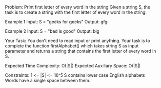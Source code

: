 Problem: Print first letter of every word in the string
Given a string S, the task is to create a string with the first letter of every word in the string.
 

Example 1
Input: S = "geeks for geeks"
Output: gfg

Example 2
Input: S = "bad is good"
Output: big

Your Task:
You don't need to read input or print anything. Your task is to complete the function firstAlphabet() which takes string S as input parameter and returns a string that contains the first letter of every word in S.

Expected Time Complexity: O(|S|)
Expected Auxiliary Space: O(|S|)

Constraints:
1 <= |S| <= 10^5
S contains lower case English alphabets
Words have a single space between them.
